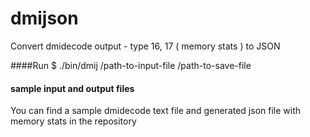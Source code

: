 # dmijson
Convert dmidecode output - type 16, 17 ( memory stats ) to JSON

####Run
$ ./bin/dmij /path-to-input-file /path-to-save-file

#### sample input and output files

You can find a sample dmidecode text file and generated json file with memory stats in the repository
